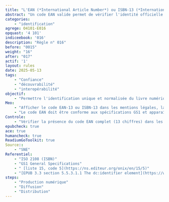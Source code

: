 ```yaml
---
title: "L'EAN (*International Article Number*) ou ISBN-13 (*International Standard Book Number*)identifiant le livre numérique est clairement indiqué"
abstract: "Un code EAN valide permet de vérifier l'identité officielle du produit et sa disponibilité dans les systèmes de référencement internationaux."
categories: 
    - "identification"
agrege: O4101-E016
opquast: '4 101'
indiceebook: '016'
description: "Règle n° 016"
before: "0015"
weight: "16"
after: "017"
actif: '1'
layout: rules
date: 2025-05-13
tags: 
    - "Confiance"
    - "découvrabilité"
    - "interopérabilité"
objectif: 
    - "Permettre l'identification unique et normalisée du livre numérique dans les circuits de distribution, de gestion commerciale, de catalogage et d'archivage."
Meo: 
    - "Afficher le code EAN-13 ou ISBN-13 dans les mentions légales, la page produit ou les métadonnées techniques. Cette information est obligatoire pour les publications commercialisées."
    - "Le code EAN doit être conforme aux spécifications GS1 et apparaître dans les métadonnées ONIX pour l'interopérabilité des systèmes de gestion éditoriale."
Controle: 
    - "Vérifier la présence du code EAN complet (13 chiffres) dans les métadonnées du fichier EPUB/PDF, sur la couverture numérique et dans les mentions techniques du livre."
epubcheck: true
ace: true
humancheck: true
ReadiumGoToolkit: true
Source:: 
    - "SNE"
Referentiel: 
    - "ISO 2108 (ISBN)"
    - "GS1 General Specifications"
    - " [liste 15, code 5](https://ns.editeur.org/onix/en/15/5)"
    - "[EPUB 3.3 section 5.5.3.1.1 The dc:identifier element](https://www.w3.org/TR/epub-33/#sec-opf-dcidentifier)"
steps: 
    - "Production numérique"
    - "Diffusion"
    - "Distribution"
---
```


